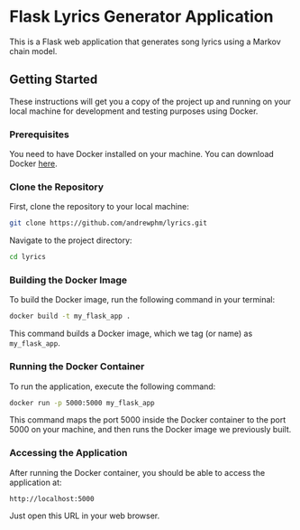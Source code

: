 # Flask Lyrics Generator Application

This is a Flask web application that generates song lyrics using a Markov chain model.

## Getting Started

These instructions will get you a copy of the project up and running on your local machine for development and testing purposes using Docker.

### Prerequisites

You need to have Docker installed on your machine. You can download Docker [here](https://www.docker.com/products/docker-desktop).

### Clone the Repository

First, clone the repository to your local machine:

```bash
git clone https://github.com/andrewphm/lyrics.git
```

Navigate to the project directory:

```bash
cd lyrics
```

### Building the Docker Image

To build the Docker image, run the following command in your terminal:

```bash
docker build -t my_flask_app .
```

This command builds a Docker image, which we tag (or name) as `my_flask_app`.

### Running the Docker Container

To run the application, execute the following command:

```bash
docker run -p 5000:5000 my_flask_app
```

This command maps the port 5000 inside the Docker container to the port 5000 on your machine, and then runs the Docker image we previously built.

### Accessing the Application

After running the Docker container, you should be able to access the application at:

```
http://localhost:5000
```

Just open this URL in your web browser.
